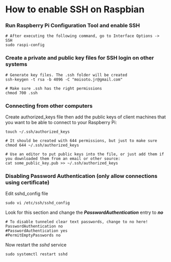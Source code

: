 # How to enable SSH on Raspbian

### Run Raspberry Pi Configuration Tool and enable SSH
```
# After executing the following command, go to Interface Options -> SSH 
sudo raspi-config
```

### Create a private and public key files for SSH login on other systems
```
# Generate key files. The .ssh folder will be created
ssh-keygen -t rsa -b 4096 -C "moisoto.jr@gmail.com"

# Make sure .ssh has the right permissions
chmod 700 .ssh
```

### Connecting from other computers

Create authorized_keys file then add the public keys of client machines that you want to be able to connect to your Raspberry Pi:

```
touch ~/.ssh/authorized_keys

# It should be created with 644 permissions, but just to make sure
chmod 644 ~/.ssh/authorized_keys

# Use an editor to put public keys into the file, or just add them if you downloaded them from an email or other source:
cat some_public_key.pub >> ~/.ssh/authorized_keys
```

### Disabling Password Authentication (only allow connections using certificate)

Edit sshd_config file 
```
sudo vi /etc/ssh/sshd_config
```

Look for this section and change the ***PasswordAuthentication*** entry to ***no***
```
# To disable tunneled clear text passwords, change to no here!
PasswordAuthentication no
#PasswordAuthentication yes
#PermitEmptyPasswords no
```

Now restart the *sshd* service
```
sudo systemctl restart sshd
```
